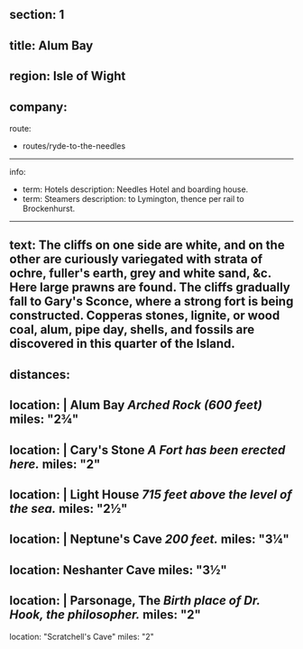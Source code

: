 section: 1
----
title: Alum Bay
----
region: Isle of Wight
----
company:
----
route:
- routes/ryde-to-the-needles
----
info:
- term: Hotels
  description: Needles Hotel and boarding house.
- term: Steamers
  description: to Lymington, thence per rail to Brockenhurst.
----
text: The cliffs on one side are white, and on the other are curiously variegated with strata of ochre, fuller's earth, grey and white sand, &c. Here large prawns are found. The cliffs gradually fall to Gary's Sconce, where a strong fort is being constructed. Copperas stones, lignite, or wood coal, alum, pipe day, shells, and fossils are discovered in this quarter of the Island.
----
distances:
- 
  location: |
    Alum Bay
    *Arched Rock (600 feet)*
  miles: "2¾"
- 
  location: |
    Cary's Stone
    *A Fort has been erected here.*
  miles: "2"
- 
  location: |
    Light House
    *715 feet above the level of the sea.*
  miles: "2½"
- 
  location: |
    Neptune's Cave
    *200 feet.*
  miles: "3¼"
- 
  location: Neshanter Cave
  miles: "3½"
- 
  location: |
    Parsonage, The
    *Birth place of Dr. Hook, the philosopher.*
  miles: "2"
- 
  location: "Scratchell's Cave"
  miles: "2"
